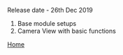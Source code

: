 
Release date - 26th Dec 2019 
1. Base module setups
2. Camera View with basic functions

[Home](ChangeLog.md)
